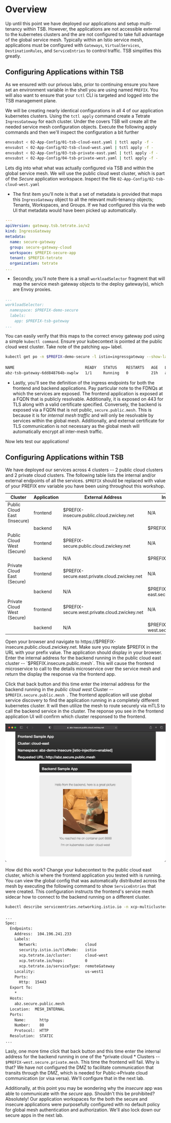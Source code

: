 # Overview
Up until this point we have deployed our applications and setup multi-tenancy within TSB.  However, the applications are not accessible external to the kubernetes clusters and the are not configured to take full advantage of the global service mesh.  Typically within an Istio service mesh, applications must be configured with `Gateways`, `VirtualServices`, `DestinationRules`, and `ServiceEntries` to control traffic.  TSB simplifies this greatly.

## Configuring Applications within TSB
As we ensured with our privous labs, prior to continuing ensure you have set an environment variable in the shell you are using named `PREFIX`.  You will also want to ensure that your `tctl` CLI is targeted and logged into the TSB management plane.

We will be creating nearly identical configurations in all 4 of our application kubernetes clusters.  Using the `tctl apply` command create a Tetrate `IngressGateway` for each cluster.  Under the covers TSB will create all the needed service mesh configuration objects. Execute the following apply commands and then we'll inspect the configuration a bit further

```bash
envsubst < 02-App-Config/01-tsb-cloud-east.yaml | tctl apply -f -  
envsubst < 02-App-Config/02-tsb-cloud-west.yaml | tctl apply -f -  
envsubst < 02-App-Config/03-tsb-private-east.yaml | tctl apply -f -  
envsubst < 02-App-Config/04-tsb-private-west.yaml | tctl apply -f -  
```

Lets dig into what what was actually configured via TSB and within the global service mesh.  We will use the public cloud west cluster, which is part of the *Secure* application workspace.  Inspect the file `02-App-Config/02-tsb-cloud-west.yaml`

- The first item you'll note is that a set of metadata is provided that maps this `IngressGateway` object to all the relevant multi-tenancy objects; Tenants, Workspaces, and Groups.  If we had configured this via the web UI that metadata would have been picked up automatically.

```yaml
---
apiVersion: gateway.tsb.tetrate.io/v2
kind: IngressGateway
metadata:
  name: secure-gateway
  group: secure-gateway-cloud
  workspace: $PREFIX-secure-app
  tenant: $PREFIX-tetrate
  organization: tetrate
...  
```

- Secondly, you'll note there is a small `workloadSelector` fragment that will map the service mesh gateway objects to the deploy gateway(s), which are Envoy proxies.  
```yaml
...
workloadSelector:
  namespace: $PREFIX-demo-secure
  labels:
    app: $PREFIX-tsb-gateway
...  
```

You can easily verify that this maps to the correct envoy gateway pod using a simple `kubectl command`.  Ensure your kubecontext is pointed at the public cloud west cluster.  Take note of the patching `app=` label.

```bash
kubectl get po -n $PREFIX-demo-secure -l istio=ingressgateway --show-labels

NAME                               READY   STATUS    RESTARTS   AGE   LABELS
abz-tsb-gateway-6dd848764b-xwplw   1/1     Running   0          21h   app=abz-tsb-gateway,install.operator.istio.io/owning-resource=unknown,istio.io/rev=default,istio=ingressgateway,operator.istio.io/component=IngressGateways,pod-template-hash=6dd848764b,service.istio.io/canonical-name=abz-tsb-gateway,service.istio.io/canonical-revision=latest
```

- Lastly, you'll see the definition of the ingress endpoints for both the frontend and backend applications.  Pay particular note to the FDNQs at which the services are exposed.  The frontend application is exposed at a FQDN that is publicly resolvable.  Additionally, it is exposed on 443 for TLS along with a valid certificate specified.  Conversely, the backend is exposed via a FQDN that is not public, `secure.public.mesh`.  This is because it is for *internal mesh traffic* and will only be resolvable by services within the global mesh.  Additionally, and external certificate for TLS communication is not necessary as the global mesh will automatically encrypt all inter-mesh traffic.  

Now lets test our applications!

## Configuring Applications within TSB
We have deployed our services across 4 clusters -- 2 public cloud clusters and 2 private cloud clusters.  The following table lists the internal and/or external endpoints of all the services.  `$PREFIX` should be replaced with value of your PREFIX env variable you have been using throughout this workshop.

| Cluster      | Application | External Address | Internal Address |
| ----------- | ----------- | ----------- | ----------- |
| Public Cloud East (Insecure)   | frontend        | $PREFIX-insecure.public.cloud.zwickey.net        | N/A        |
|  | backend        | N/A        | $PREFIX.insecure.public.mesh        |
| Public Cloud West (Secure)   | frontend        | $PREFIX-secure.public.cloud.zwickey.net        | N/A        |
|  | backend        | N/A        | $PREFIX.secure.public.mesh        |
| Private Cloud East (Secure)   | frontend        | $PREFIX-secure.east.private.cloud.zwickey.net       | N/A        |
|  | backend        | N/A        | $PREFIX-east.secure.private.mesh     |
| Private Cloud West (Secure)   | frontend        | $PREFIX-secure.west.private.cloud.zwickey.net       | N/A        |
|  | backend        | N/A        | $PREFIX-west.secure.private.mesh        |

Open your browser and navigate to https://$PREFIX-insecure.public.cloud.zwickey.net.  Make sure you replate $PREFIX in the URL with your prefix value.  The application should display in your browser.  Enter the internal address for the backend running in the public cloud east cluster -- `$PREFIX.insecure.public.mesh`.  This will cause the frontend microservice to call to the details microservice over the service mesh and return the display the response via the frontend app.  

Click that back button and this time enter the internal address for the backend running in the *public cloud west* Cluster -- `$PREFIX.secure.public.mesh `.  The frontend application will use global service discovery to find the application running in a completely different kubernetes cluster.  It will then utilize the mesh to route securely via mTLS to call the backend service in the cluster.  The reponse you see in the frontend application UI will confirm which cluster responsed to the frontend.

![Base Diagram](../images/02-app.png)

How did this work?  Change your kubecontext to the public cloud east cluster, which is where the frontend application you tested with is running.  You can view the global config that was automatically distributed across the mesh by executing the following command to show `ServiceEntries` that were created.  This configuration instructs the frontend's service mesh sidecar how to connect to the backend running on a different cluster.

```bash
kubectl describe serviceentries.networking.istio.io -n xcp-multicluster gateway-$PREFIX-secure-public-mesh  

...
Spec:
  Endpoints:
    Address:  104.196.241.233
    Labels:
      Network:                     cloud
      security.istio.io/tlsMode:   istio
      xcp.tetrate.io/cluster:      cloud-west
      xcp.tetrate.io/hops:         0
      xcp.tetrate.io/serviceType:  remoteGateway
    Locality:                      us-west1
    Ports:
      Http:  15443
  Export To:
    *
  Hosts:
    abz.secure.public.mesh
  Location:  MESH_INTERNAL
  Ports:
    Name:      http
    Number:    80
    Protocol:  HTTP
  Resolution:  STATIC
...
```

Lasly, one more time click that back button and this time enter the internal address for the backend running in one of the *private cloud * Clusters -- `$PREFIX-west.secure.private.mesh`.  This time the frontend will fail.  Why is that?  We have not configured the DMZ to facilitate communication that transits through the DMZ, which is needed for Public->Private cloud communication (or visa versa).  We'll configure that in the next lab.

Additionally, at this point you may be wondering why the *insecure* app was able to communicate with the *secure* app.  Shouldn't this be prohibited?  Absolutely!  Our application workspaces for the both the secure and insecure applications were purposefully configured with no default policy for global mesh authentication and authorization.  We'll also lock down our secure apps in the next lab.